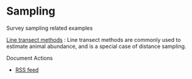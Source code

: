 #  Sampling

Survey sampling related examples

[Line transect methods][1]
:  Line transect methods are commonly used to estimate animal abundance, and is a special case of distance sampling.

Document Actions

* [RSS feed][2]

[1]: sampling/line-transect-methods.html
[2]: sampling/RSS ""
